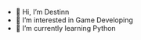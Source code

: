 - 👋 Hi, I’m Destinn
- 👀 I’m interested in Game Developing
- 🌱 I’m currently learning Python

<!---
IDestinn/IDestinn is a ✨ special ✨ repository because its `README.md` (this file) appears on your GitHub profile.
You can click the Preview link to take a look at your changes.
--->
